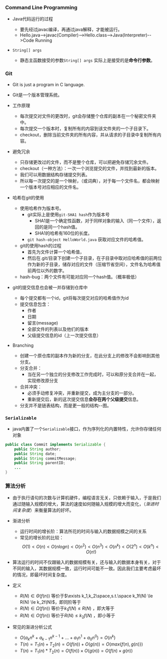 
### Command Line Programming

- Java代码运行的过程
	- 要先经过javac编译，再通过java解释，才能被运行。
	- Hello.java-->javac(Compiler)-->Hello.class-->Java(Interpreter)-->Code Running

- `String[] args`
	- 静态主函数接受的参数`String[] args` 实际上是接受的是**命令行参数**。

### Git

- Git is just a program in C language.
- Git是一个版本管理系统。

- 工作原理
	- 每次提交对文件的更改时，git会存储整个仓库的副本在一个秘密文件夹中。
	- 每次提交一个版本时，复制所有的内容到该文件夹的一个子目录下。
	- checkout，删除当前文件夹的所有内容，并从请求的子目录中复制所有内容。

- 避免冗余
	- 只存储更改过的文件，而不是整个仓库，可以把避免存储冗余文件。
	- checkout（一种方法）：一次一个浏览提交的文件，并找到最新的版本。
	- 我们可以用数据结构存储提交列表。
	- 所以每一次提交的是一个映射，（或词典），对于每一个文件名，都会映射一个版本号对应相应的文件名。

- 哈希在git的使用
	- 使用哈希作为版本号。
		- git实际上是使用`git-SHA1 hash`作为版本号
			- SHA1是一个确定性函数，对于同样对象的输入（同一个文件），返回的是同一个hash值。
			- SHA1的哈希有160位的长度。
		- `git hash-object HelloWorld.java` 获取对应文件的哈希值。
	- git的使用hash的过程
		- 首先为文件计算一个哈希值，
		- 然后在.git/目录下创建一个子目录，在子目录中取对应哈希值的前两位作为新的子目录，储存对应的文件（压缩节省空间），文件名为哈希值前两位以外的数字。
	- hash-bug：两个文件有可能对应同一个hash值。（概率极低）

- git的提交信息也会被一并存储到仓库中
	- 每个提交都有一个id，git将每次提交对应的哈希值作为id
	- 提交信息包含：
		- 作者
		- 日期
		- 留言(message)
		- 全部文件的列表以及他们的版本
		- 父级提交信息的id（上一次提交信息）

- Branching
	- 创建一个原仓库的副本作为新的分支，在此分支上的修改不会影响到其他分支。
	- 分支合并：
		- 当在另一个独立的分支修改工作完成时，可以和原分支合并在一起，实现修改原分支
	- 合并冲突：
		- 必须手动修复冲突，并重新提交，成为主分支的一部分。
		- 重新提交后，新的这次提交信息**会存在两个父级提交**信息。
	- 分支并不是链表结构，而是更一般的结构--图。

### `Serializable`

- java内置了一个`Serializable`接口，作为序列化的内置特性，允许你存储任何对象
```java
public class Commit implements Serializable {
	public String author;
	public String date;
	public String commitMessage;
	public String parentID;
	...
}
```

### 算法分析

- 由于执行语句的次数与计算机硬件，编程语言无关，只依赖于输入，于是我们通过随输入规模的增大，算法的速度如何随输入规模的增大而变化，（*渐进时间复杂度*）来衡量算法的好坏。
- 渐进分析
	- 运行时间的增长阶：算法所花的时间与输入的数据规模之间的关系
	- 常见的增长阶的比较：
$$O(1)<O(n)<O(nlog {n})<O(n^2)<O(n^3)<O(n^k)<O(2^n)<O(k^n)<O(n!)$$

- 算法运行的时间不仅跟输入的数据规模有关，还与输入的数据本身有关，对于不同的输入，其数据规模一致，运行时间可能不一致。因此我们主要考虑最坏的情况，即最坏时间复杂度。
- 定义
	- $R(N)\in \Theta (f(n))$ 等价于$\exists k_1,k_2\space,s.t.\space k_1f(N) \le R(N) \le k_2f(N)$，即同阶等于
	- $R(N)\in \Omega(f(n))$ 等价于$k_1f(N) \le R(N)$   ，即大等于
	-  $R(N)\in O(f(n))$ 等价于$R(N) \le k_2f(N)$  ，即小等于
- 常见的渐进分析公式
	- $O(a_kn^k+a_{k-1}n^{k-1}+\dots+a_1n^{1}+a_0n^0) = O(n^k)$ 
	- $T(n) = T_1(n)+T_2(n)=O(f(n))+O(g(n))=O(max\{f(n),g(n)\})$ 
	- $T(n)=T_1(n)*T_2(n)=O(f(n))\times O(g(n))=O(f(n)\times g(n))$ 